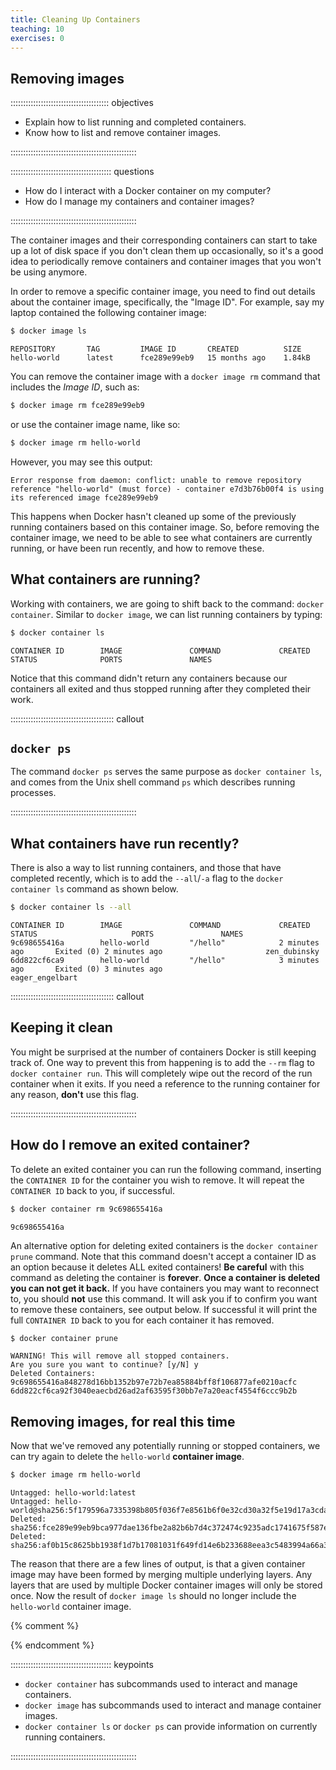 ```yaml
---
title: Cleaning Up Containers
teaching: 10
exercises: 0
---
```


## Removing images

::::::::::::::::::::::::::::::::::::::: objectives

- Explain how to list running and completed containers.
- Know how to list and remove container images.

::::::::::::::::::::::::::::::::::::::::::::::::::

:::::::::::::::::::::::::::::::::::::::: questions

- How do I interact with a Docker container on my computer?
- How do I manage my containers and container images?

::::::::::::::::::::::::::::::::::::::::::::::::::

The container images and their corresponding containers can start to take up a lot of disk space if you don't clean them up occasionally, so it's a good idea to periodically remove containers and container images that you won't be using anymore.

In order to remove a specific container image, you need to find out details about the container image,
specifically, the "Image ID". For example, say my laptop contained the following container image:

```bash
$ docker image ls
```

```output
REPOSITORY       TAG         IMAGE ID       CREATED          SIZE
hello-world      latest      fce289e99eb9   15 months ago    1.84kB
```

You can remove the container image with a `docker image rm` command that includes the *Image ID*, such as:

```bash
$ docker image rm fce289e99eb9
```

or use the container image name, like so:

```bash
$ docker image rm hello-world
```

However, you may see this output:

```output
Error response from daemon: conflict: unable to remove repository reference "hello-world" (must force) - container e7d3b76b00f4 is using its referenced image fce289e99eb9
```

This happens when Docker hasn't cleaned up some of the previously running containers
based on this container image. So, before removing the container image, we need to be able
to see what containers are currently running, or have been run recently, and how
to remove these.

## What containers are running?

Working with containers, we are going to shift back to the command: `docker container`.  Similar to `docker image`, we can list running containers by typing:

```bash
$ docker container ls
```

```output
CONTAINER ID        IMAGE               COMMAND             CREATED             STATUS              PORTS               NAMES
```

Notice that this command didn't return any containers because our containers all exited and thus stopped running after they completed their work.

:::::::::::::::::::::::::::::::::::::::::  callout

## `docker ps`

The command `docker ps` serves the same purpose as `docker container ls`, and comes
from the Unix shell command `ps` which describes running processes.


::::::::::::::::::::::::::::::::::::::::::::::::::

## What containers have run recently?

There is also a way to list running containers, and those that have completed recently, which is to add the `--all`/`-a` flag to the `docker container ls` command as shown below.

```bash
$ docker container ls --all
```

```output
CONTAINER ID        IMAGE               COMMAND             CREATED             STATUS                     PORTS               NAMES
9c698655416a        hello-world         "/hello"            2 minutes ago       Exited (0) 2 minutes ago                       zen_dubinsky
6dd822cf6ca9        hello-world         "/hello"            3 minutes ago       Exited (0) 3 minutes ago                       eager_engelbart
```

:::::::::::::::::::::::::::::::::::::::::  callout

## Keeping it clean

You might be surprised at the number of containers Docker is still keeping track of.
One way to prevent this from happening is to add the `--rm` flag to `docker container run`. This
will completely wipe out the record of the run container when it exits. If you need
a reference to the running container for any reason, **don't** use this flag.


::::::::::::::::::::::::::::::::::::::::::::::::::

## How do I remove an exited container?

To delete an exited container you can run the following command, inserting the `CONTAINER ID` for the container you wish to remove.
It will repeat the `CONTAINER ID` back to you, if successful.

```bash
$ docker container rm 9c698655416a
```

```output
9c698655416a
```

An alternative option for deleting exited containers is the `docker container prune` command. Note that this command doesn't accept a container ID as an
option because it deletes ALL exited containers!
**Be careful** with this command as deleting the container is **forever**.
**Once a container is deleted you can not get it back.**
If you have containers you may want to reconnect to, you should **not** use this command.
It will ask you if to confirm you want to remove these containers, see output below.
If successful it will print the full `CONTAINER ID` back to you for each container it has
removed.

```bash
$ docker container prune
```

```output
WARNING! This will remove all stopped containers.
Are you sure you want to continue? [y/N] y
Deleted Containers:
9c698655416a848278d16bb1352b97e72b7ea85884bff8f106877afe0210acfc
6dd822cf6ca92f3040eaecbd26ad2af63595f30bb7e7a20eacf4554f6ccc9b2b
```

## Removing images, for real this time

Now that we've removed any potentially running or stopped containers, we can try again to
delete the `hello-world` **container image**.

```bash
$ docker image rm hello-world
```

```output
Untagged: hello-world:latest
Untagged: hello-world@sha256:5f179596a7335398b805f036f7e8561b6f0e32cd30a32f5e19d17a3cda6cc33d
Deleted: sha256:fce289e99eb9bca977dae136fbe2a82b6b7d4c372474c9235adc1741675f587e
Deleted: sha256:af0b15c8625bb1938f1d7b17081031f649fd14e6b233688eea3c5483994a66a3
```

The reason that there are a few lines of output, is that a given container image may have been formed by merging multiple underlying layers.
Any layers that are used by multiple Docker container images will only be stored once.
Now the result of `docker image ls` should no longer include the `hello-world` container image.



{% comment %}

<!--  LocalWords:  keypoints amd64 fce289e99eb9 zen_dubinsky links.md
 -->

<!--  LocalWords:  eager_engelbart endcomment
 -->

{% endcomment %}

:::::::::::::::::::::::::::::::::::::::: keypoints

- `docker container` has subcommands used to interact and manage containers.
- `docker image` has subcommands used to interact and manage container images.
- `docker container ls` or `docker ps` can provide information on currently running containers.

::::::::::::::::::::::::::::::::::::::::::::::::::


